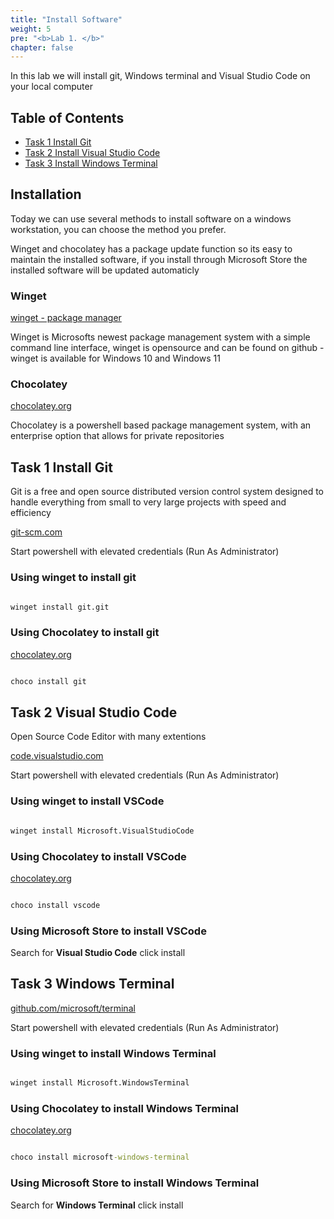 ```yaml
---
title: "Install Software"
weight: 5
pre: "<b>Lab 1. </b>"
chapter: false
---
```


In this lab we will install git, Windows terminal and Visual Studio Code on your local computer

## Table of Contents

- [Task 1 Install Git](#task-1-install-git)
- [Task 2 Install Visual Studio Code](#task-2-install-visual-studio-code)
- [Task 3 Install Windows Terminal](#task-3-windows-terminal)

## Installation

Today we can use several methods to install software on a windows workstation, you can choose the method you prefer.

Winget and chocolatey has a package update function so its easy to maintain the installed software, if you install through Microsoft Store the installed software will be updated automaticly

### Winget

[winget - package manager](https://docs.microsoft.com/en-us/windows/package-manager/)

Winget is Microsofts newest package management system with a simple command line interface, winget is opensource and can be found on github - winget is available for Windows 10 and Windows 11

### Chocolatey

[chocolatey.org](https://chocolatey.org/install)

Chocolatey is a powershell based package management system, with an enterprise option that allows for private repositories

## Task 1 Install Git

Git is a free and open source distributed version control system designed to handle everything from small to very large projects with speed and efficiency

[git-scm.com](https://git-scm.com/download/win)

Start powershell with elevated credentials (Run As Administrator)

### Using winget to install git

```cmd

winget install git.git

```

### Using Chocolatey to install git

[chocolatey.org](https://chocolatey.org/)

```cmd

choco install git

```

## Task 2 Visual Studio Code

Open Source Code Editor with many extentions

[code.visualstudio.com](https://code.visualstudio.com/download)

Start powershell with elevated credentials (Run As Administrator)

### Using winget to install VSCode

```cmd

winget install Microsoft.VisualStudioCode

```

### Using Chocolatey to install VSCode

[chocolatey.org](https://chocolatey.org/)

```cmd

choco install vscode

```

### Using Microsoft Store to install VSCode

Search for __Visual Studio Code__ click install

## Task 3 Windows Terminal

[github.com/microsoft/terminal](https://github.com/microsoft/terminal)

Start powershell with elevated credentials (Run As Administrator)

### Using winget to install Windows Terminal

```cmd

winget install Microsoft.WindowsTerminal

```

### Using Chocolatey to install Windows Terminal

[chocolatey.org](https://chocolatey.org/)

```cmd

choco install microsoft-windows-terminal

```

### Using Microsoft Store to install Windows Terminal

Search for __Windows Terminal__ click install
